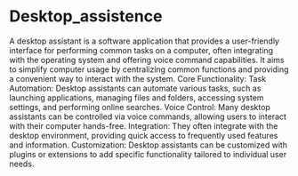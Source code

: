 # Desktop_assistence
A desktop assistant is a software application that provides a user-friendly interface for performing common tasks on a computer, often integrating with the operating system and offering voice command capabilities. It aims to simplify computer usage by centralizing common functions and providing a convenient way to interact with the system. 
Core Functionality:
Task Automation:
Desktop assistants can automate various tasks, such as launching applications, managing files and folders, accessing system settings, and performing online searches. 
Voice Control:
Many desktop assistants can be controlled via voice commands, allowing users to interact with their computer hands-free. 
Integration:
They often integrate with the desktop environment, providing quick access to frequently used features and information. 
Customization:
Desktop assistants can be customized with plugins or extensions to add specific functionality tailored to individual user needs. 
